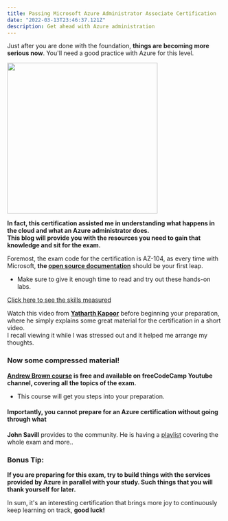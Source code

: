 ```yaml
---
title: Passing Microsoft Azure Administrator Associate Certification
date: "2022-03-13T23:46:37.121Z"
description: Get ahead with Azure administration
---
```



 Just after you are done with the foundation, **things are becoming more serious now**. You'll need a good practice with Azure for this level.

<img src="https://cdn.hashnode.com/res/hashnode/image/upload/v1647184133907/9qM-u0VO6.png" width="350">

**In fact, this certification assisted me in understanding what happens in the cloud and what an Azure administrator does. <br> This blog will provide you with the resources you need to gain that knowledge and sit for the exam.**

Foremost, the exam code for the certification is AZ-104, as every time with Microsoft, **the [open source documentation](https://docs.microsoft.com/en-us/learn/certifications/exams/az-104)** should be your first leap.

- Make sure to give it enough time to read and try out these hands-on labs. 


 [Click here to see the skills measured](https://query.prod.cms.rt.microsoft.com/cms/api/am/binary/RE4pCWy)


Watch this video from **[Yatharth Kapoor](https://www.youtube.com/watch?v=2nxEF1XswIo&t=427s)** before beginning your preparation, where he simply explains some great material for the certification in a short video. <br> I recall viewing it while I was stressed out and it helped me arrange my thoughts.




### Now some compressed material!
**[Andrew Brown course](https://www.youtube.com/watch?v=10PbGbTUSAg&t=426s) is free and available on freeCodeCamp Youtube channel, covering all the topics of the exam.**

- This course will get you steps into your preparation.


#### Importantly, you cannot prepare for an Azure certification without going through what 
**John Savill** provides to the community.
He is having a [playlist](https://www.youtube.com/watch?v=VOod_VNgdJk&list=PLlVtbbG169nGlGPWs9xaLKT1KfwqREHbs) covering the whole exam and more..


### Bonus Tip:
**If you are preparing for this exam, try to build things with the services provided by Azure in parallel with your study.
Such things that you will thank yourself for later.**

 In sum, it's an interesting certification that brings more joy to continuously keep learning on track, **good luck!**
